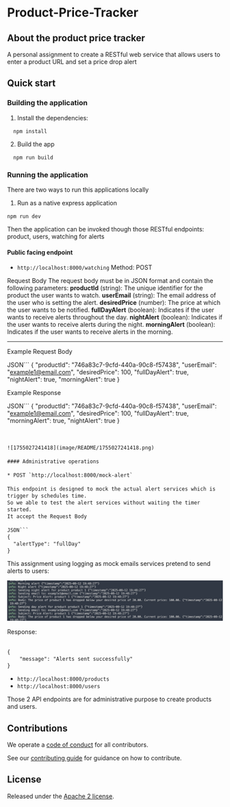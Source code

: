 # Product-Price-Tracker

## About the product price tracker

A personal assignment to create a RESTful web service that allows users to enter a product URL and set a price drop alert

## Quick start

### Building the application

1. Install the dependencies:

```
  npm install
```

2. Build the app

```
  npm run build
```

### Running the application

There are two ways to run this applications locally

1. Run as a native express application

```
npm run dev
```

Then the application can be invoked though those RESTful endpoints: product, users, watching for alerts

#### Public facing endpoint

* `http://localhost:8000/watching`
  Method: POST

Request Body
The request body must be in JSON format and contain the following parameters:
**productId** (string): The unique identifier for the product the user wants to watch.
**userEmail** (string): The email address of the user who is setting the alert.
**desiredPrice** (number): The price at which the user wants to be notified.
**fullDayAlert** (boolean): Indicates if the user wants to receive alerts throughout the day.
**nightAlert** (boolean): Indicates if the user wants to receive alerts during the night.
**morningAlert** (boolean): Indicates if the user wants to receive alerts in the morning.

---

Example Request Body

JSON```
{
  "productId": "746a83c7-9cfd-440a-90c8-f57438",
  "userEmail": "<example1@email.com>",
  "desiredPrice": 100,
  "fullDayAlert": true,
  "nightAlert": true,
  "morningAlert": true
}

Example Response

JSON```
{
  "productId": "746a83c7-9cfd-440a-90c8-f57438",
  "userEmail": "<example1@email.com>",
  "desiredPrice": 100,
  "fullDayAlert": true,
  "morningAlert": true,
  "nightAlert": true
}

```


![1755027241418](image/README/1755027241418.png)

#### Administrative operations

* POST `http://localhost:8000/mock-alert`

This endpoint is designed to mock the actual alert services which is trigger by schedules time.
So we able to test the alert services without waiting the timer started.
It accept the Request Body

JSON```
{
  "alertType": "fullDay"
}

```

This assignment using logging as mock emails services
pretend to send alerts to users:

![1755026679199](image/README/1755026679199.png)

Response:

```

{
    "message": "Alerts sent successfully"
}

```

* `http://localhost:8000/products`
* `http://localhost:8000/users`

Those 2 API endpoints are for administrative purpose to create products and users.

## Contributions

We operate a [code of conduct](CODE_OF_CONDUCT.md) for all contributors.

See our [contributing guide](CONTRIBUTING.md) for guidance on how to contribute.

## License

Released under the [Apache 2 license](LICENCE.txt).

```

```
